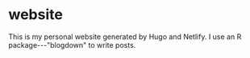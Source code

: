 # website
This is my personal website generated by Hugo and Netlify. 
I use an R package---"blogdown" to write posts.
